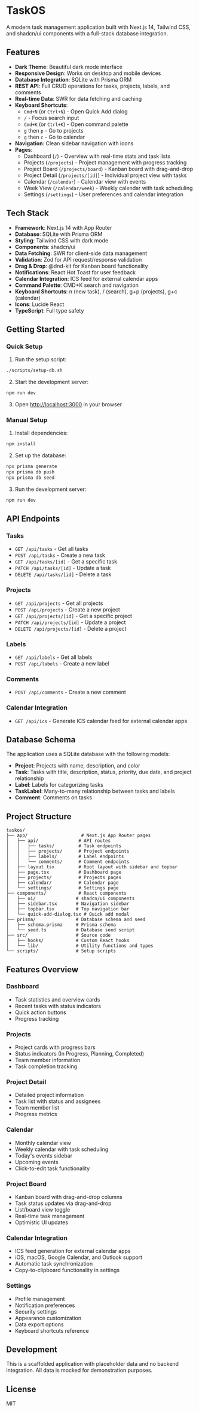 # TaskOS

A modern task management application built with Next.js 14, Tailwind CSS, and shadcn/ui components with a full-stack database integration.

## Features

- **Dark Theme**: Beautiful dark mode interface
- **Responsive Design**: Works on desktop and mobile devices
- **Database Integration**: SQLite with Prisma ORM
- **REST API**: Full CRUD operations for tasks, projects, labels, and comments
- **Real-time Data**: SWR for data fetching and caching
- **Keyboard Shortcuts**: 
  - `Cmd+N` (or `Ctrl+N`) - Open Quick Add dialog
  - `/` - Focus search input
  - `Cmd+K` (or `Ctrl+K`) - Open command palette
  - `g` then `p` - Go to projects
  - `g` then `c` - Go to calendar
- **Navigation**: Clean sidebar navigation with icons
- **Pages**:
  - Dashboard (`/`) - Overview with real-time stats and task lists
  - Projects (`/projects`) - Project management with progress tracking
  - Project Board (`/projects/board`) - Kanban board with drag-and-drop
  - Project Detail (`/projects/[id]`) - Individual project view with tasks
  - Calendar (`/calendar`) - Calendar view with events
  - Week View (`/calendar/week`) - Weekly calendar with task scheduling
  - Settings (`/settings`) - User preferences and calendar integration

## Tech Stack

- **Framework**: Next.js 14 with App Router
- **Database**: SQLite with Prisma ORM
- **Styling**: Tailwind CSS with dark mode
- **Components**: shadcn/ui
- **Data Fetching**: SWR for client-side data management
- **Validation**: Zod for API request/response validation
- **Drag & Drop**: @dnd-kit for Kanban board functionality
- **Notifications**: React Hot Toast for user feedback
- **Calendar Integration**: ICS feed for external calendar apps
- **Command Palette**: CMD+K search and navigation
- **Keyboard Shortcuts**: n (new task), / (search), g+p (projects), g+c (calendar)
- **Icons**: Lucide React
- **TypeScript**: Full type safety

## Getting Started

### Quick Setup

1. Run the setup script:
```bash
./scripts/setup-db.sh
```

2. Start the development server:
```bash
npm run dev
```

3. Open [http://localhost:3000](http://localhost:3000) in your browser

### Manual Setup

1. Install dependencies:
```bash
npm install
```

2. Set up the database:
```bash
npx prisma generate
npx prisma db push
npx prisma db seed
```

3. Run the development server:
```bash
npm run dev
```

## API Endpoints

### Tasks
- `GET /api/tasks` - Get all tasks
- `POST /api/tasks` - Create a new task
- `GET /api/tasks/[id]` - Get a specific task
- `PATCH /api/tasks/[id]` - Update a task
- `DELETE /api/tasks/[id]` - Delete a task

### Projects
- `GET /api/projects` - Get all projects
- `POST /api/projects` - Create a new project
- `GET /api/projects/[id]` - Get a specific project
- `PATCH /api/projects/[id]` - Update a project
- `DELETE /api/projects/[id]` - Delete a project

### Labels
- `GET /api/labels` - Get all labels
- `POST /api/labels` - Create a new label

### Comments
- `POST /api/comments` - Create a new comment

### Calendar Integration
- `GET /api/ics` - Generate ICS calendar feed for external calendar apps

## Database Schema

The application uses a SQLite database with the following models:

- **Project**: Projects with name, description, and color
- **Task**: Tasks with title, description, status, priority, due date, and project relationship
- **Label**: Labels for categorizing tasks
- **TaskLabel**: Many-to-many relationship between tasks and labels
- **Comment**: Comments on tasks

## Project Structure

```
taskos/
├── app/                    # Next.js App Router pages
│   ├── api/               # API routes
│   │   ├── tasks/         # Task endpoints
│   │   ├── projects/      # Project endpoints
│   │   ├── labels/        # Label endpoints
│   │   └── comments/      # Comment endpoints
│   ├── layout.tsx         # Root layout with sidebar and topbar
│   ├── page.tsx           # Dashboard page
│   ├── projects/          # Projects pages
│   ├── calendar/          # Calendar page
│   └── settings/          # Settings page
├── components/            # React components
│   ├── ui/               # shadcn/ui components
│   ├── sidebar.tsx       # Navigation sidebar
│   ├── topbar.tsx        # Top navigation bar
│   └── quick-add-dialog.tsx # Quick add modal
├── prisma/               # Database schema and seed
│   ├── schema.prisma     # Prisma schema
│   └── seed.ts           # Database seed script
├── src/                  # Source code
│   ├── hooks/            # Custom React hooks
│   └── lib/              # Utility functions and types
└── scripts/              # Setup scripts
```

## Features Overview

### Dashboard
- Task statistics and overview cards
- Recent tasks with status indicators
- Quick action buttons
- Progress tracking

### Projects
- Project cards with progress bars
- Status indicators (In Progress, Planning, Completed)
- Team member information
- Task completion tracking

### Project Detail
- Detailed project information
- Task list with status and assignees
- Team member list
- Progress metrics

### Calendar
- Monthly calendar view
- Weekly calendar with task scheduling
- Today's events sidebar
- Upcoming events
- Click-to-edit task functionality

### Project Board
- Kanban board with drag-and-drop columns
- Task status updates via drag-and-drop
- List/board view toggle
- Real-time task management
- Optimistic UI updates

### Calendar Integration
- ICS feed generation for external calendar apps
- iOS, macOS, Google Calendar, and Outlook support
- Automatic task synchronization
- Copy-to-clipboard functionality in settings

### Settings
- Profile management
- Notification preferences
- Security settings
- Appearance customization
- Data export options
- Keyboard shortcuts reference

## Development

This is a scaffolded application with placeholder data and no backend integration. All data is mocked for demonstration purposes.

## License

MIT
